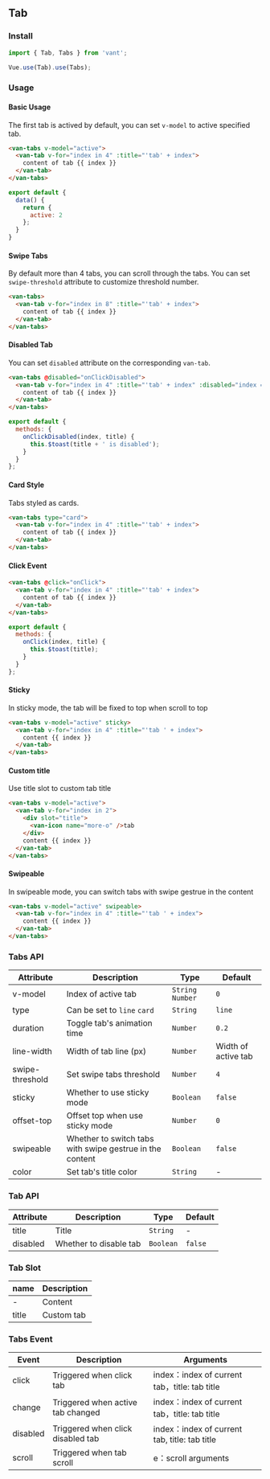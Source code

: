 ## Tab

### Install
``` javascript
import { Tab, Tabs } from 'vant';

Vue.use(Tab).use(Tabs);
```

### Usage

#### Basic Usage

The first tab is actived by default, you can set `v-model` to active specified tab.

```html
<van-tabs v-model="active">
  <van-tab v-for="index in 4" :title="'tab' + index">
    content of tab {{ index }}
  </van-tab>
</van-tabs>
```

```js
export default {
  data() {
    return {
      active: 2
    };
  }
}
```

#### Swipe Tabs

By default more than 4 tabs, you can scroll through the tabs. You can set `swipe-threshold` attribute to customize threshold number.

```html
<van-tabs>
  <van-tab v-for="index in 8" :title="'tab' + index">
    content of tab {{ index }}
  </van-tab>
</van-tabs>
```

#### Disabled Tab

You can set `disabled` attribute on the corresponding `van-tab`. 

```html
<van-tabs @disabled="onClickDisabled">
  <van-tab v-for="index in 4" :title="'tab' + index" :disabled="index === 2">
    content of tab {{ index }}
  </van-tab>
</van-tabs>
```

```javascript
export default {
  methods: {
    onClickDisabled(index, title) {
      this.$toast(title + ' is disabled');
    }
  }
};
```

#### Card Style

Tabs styled as cards.

```html
<van-tabs type="card">
  <van-tab v-for="index in 4" :title="'tab' + index">
    content of tab {{ index }}
  </van-tab>
</van-tabs>
```

#### Click Event

```html
<van-tabs @click="onClick">
  <van-tab v-for="index in 4" :title="'tab' + index">
    content of tab {{ index }}
  </van-tab>
</van-tabs>
```

```javascript
export default {
  methods: {
    onClick(index, title) {
      this.$toast(title);
    }
  }
};
```

#### Sticky
In sticky mode, the tab will be fixed to top when scroll to top

```html
<van-tabs v-model="active" sticky>
  <van-tab v-for="index in 4" :title="'tab ' + index">
    content {{ index }}
  </van-tab>
</van-tabs>
```

#### Custom title
Use title slot to custom tab title

```html
<van-tabs v-model="active">
  <van-tab v-for="index in 2">
    <div slot="title">
      <van-icon name="more-o" />tab
    </div>
    content {{ index }}
  </van-tab>
</van-tabs>
```

#### Swipeable

In swipeable mode, you can switch tabs with swipe gestrue in the content

```html
<van-tabs v-model="active" swipeable>
  <van-tab v-for="index in 4" :title="'tab ' + index">
    content {{ index }}
  </van-tab>
</van-tabs>
```

### Tabs API

| Attribute | Description | Type | Default |
|-----------|-----------|-----------|-------------|
| v-model | Index of active tab | `String` `Number` | `0` |
| type | Can be set to `line` `card` | `String` | `line` |
| duration | Toggle tab's animation time | `Number` | `0.2` | - |
| line-width | Width of tab line (px) | `Number` | Width of active tab |
| swipe-threshold | Set swipe tabs threshold | `Number` | `4` | - |
| sticky | Whether to use sticky mode | `Boolean` | `false` |
| offset-top | Offset top when use sticky mode | `Number` | `0` |
| swipeable | Whether to switch tabs with swipe gestrue in the content | `Boolean` | `false` |
| color | Set tab's title color | `String` | - |

### Tab API

| Attribute | Description | Type | Default |
|-----------|-----------|-----------|-------------|
| title | Title | `String` | - |
| disabled | Whether to disable tab | `Boolean` | `false` |

### Tab Slot

| name | Description |
|-----------|-----------|
| - | Content |
| title | Custom tab |

### Tabs Event

| Event | Description | Arguments |
|-----------|-----------|-----------|
| click | Triggered when click tab | index：index of current tab，title: tab title |
| change | Triggered when active tab changed | index：index of current tab，title: tab title |
| disabled | Triggered when click disabled tab | index：index of current tab, title: tab title |
| scroll | Triggered when tab scroll | e：scroll arguments |
